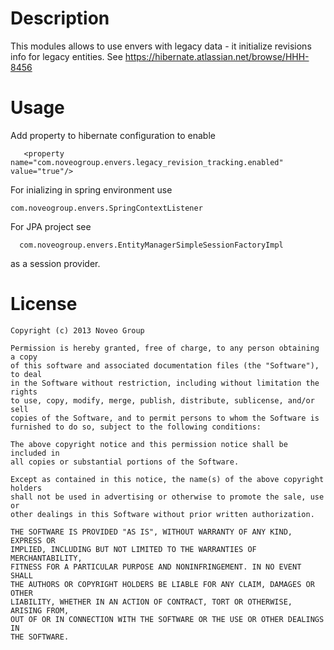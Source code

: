 Description
===========

This modules allows to use envers with legacy data - it initialize revisions info for legacy entities.
See https://hibernate.atlassian.net/browse/HHH-8456

Usage
=====

Add property to hibernate configuration to enable

```
   <property name="com.noveogroup.envers.legacy_revision_tracking.enabled" value="true"/>
```

For inializing in spring environment use

```
com.noveogroup.envers.SpringContextListener
```

For JPA project see

```
  com.noveogroup.envers.EntityManagerSimpleSessionFactoryImpl
```

as a session provider.


License
=======

    Copyright (c) 2013 Noveo Group

    Permission is hereby granted, free of charge, to any person obtaining a copy
    of this software and associated documentation files (the "Software"), to deal
    in the Software without restriction, including without limitation the rights
    to use, copy, modify, merge, publish, distribute, sublicense, and/or sell
    copies of the Software, and to permit persons to whom the Software is
    furnished to do so, subject to the following conditions:

    The above copyright notice and this permission notice shall be included in
    all copies or substantial portions of the Software.

    Except as contained in this notice, the name(s) of the above copyright holders
    shall not be used in advertising or otherwise to promote the sale, use or
    other dealings in this Software without prior written authorization.

    THE SOFTWARE IS PROVIDED "AS IS", WITHOUT WARRANTY OF ANY KIND, EXPRESS OR
    IMPLIED, INCLUDING BUT NOT LIMITED TO THE WARRANTIES OF MERCHANTABILITY,
    FITNESS FOR A PARTICULAR PURPOSE AND NONINFRINGEMENT. IN NO EVENT SHALL
    THE AUTHORS OR COPYRIGHT HOLDERS BE LIABLE FOR ANY CLAIM, DAMAGES OR OTHER
    LIABILITY, WHETHER IN AN ACTION OF CONTRACT, TORT OR OTHERWISE, ARISING FROM,
    OUT OF OR IN CONNECTION WITH THE SOFTWARE OR THE USE OR OTHER DEALINGS IN
    THE SOFTWARE.
